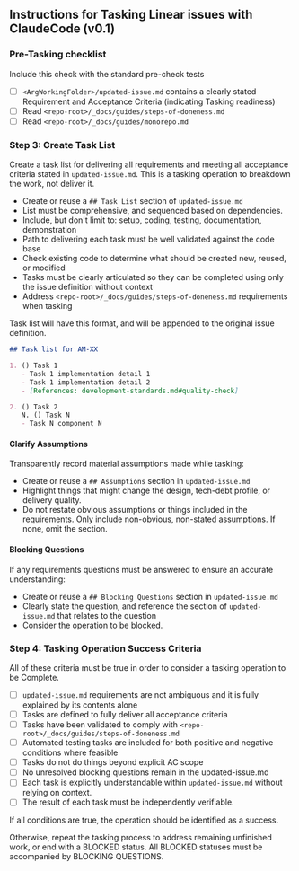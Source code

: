## Instructions for Tasking Linear issues with ClaudeCode (v0.1)

### Pre-Tasking checklist
Include this check with the standard pre-check tests
- [ ] `<ArgWorkingFolder>/updated-issue.md` contains a clearly stated Requirement and Acceptance Criteria (indicating Tasking readiness)
- [ ] Read `<repo-root>/_docs/guides/steps-of-doneness.md`
- [ ] Read `<repo-root>/_docs/guides/monorepo.md`

### Step 3: Create Task List
Create a task list for delivering all requirements and meeting all acceptance criteria stated in `updated-issue.md`.  This is a tasking operation to breakdown the work, not deliver it.
- Create or reuse a `## Task List` section of `updated-issue.md`
- List must be comprehensive, and sequenced based on dependencies.
- Include, but don't limit to: setup, coding, testing, documentation, demonstration
- Path to delivering each task must be well validated against the code base
- Check existing code to determine what should be created new, reused, or modified
- Tasks must be clearly articulated so they can be completed using only the issue definition without context
- Address `<repo-root>/_docs/guides/steps-of-doneness.md` requirements when tasking

Task list will have this format, and will be appended to the original issue definition.
```markdown
## Task list for AM-XX

1. () Task 1
   - Task 1 implementation detail 1
   - Task 1 implementation detail 2
   - [References: development-standards.md#quality-check]

2. () Task 2
   N. () Task N
   - Task N component N
```

#### Clarify Assumptions
Transparently record material assumptions made while tasking:
- Create or reuse a `## Assumptions` section in `updated-issue.md`
- Highlight things that might change the design, tech-debt profile, or delivery quality.
- Do not restate obvious assumptions or things included in the requirements.  Only include non-obvious, non-stated assumptions.  If none, omit the section.

#### Blocking Questions
If any requirements questions must be answered to ensure an accurate understanding:
- Create or reuse a `## Blocking Questions` section in `updated-issue.md`
- Clearly state the question, and reference the section of `updated-issue.md` that relates to the question
- Consider the operation to be blocked.

### Step 4: Tasking Operation Success Criteria
All of these criteria must be true in order to consider a tasking operation to be Complete.
- [ ] `updated-issue.md` requirements are not ambiguous and it is fully explained by its contents alone
- [ ] Tasks are defined to fully deliver all acceptance criteria
- [ ] Tasks have been validated to comply with `<repo-root>/_docs/guides/steps-of-doneness.md`
- [ ] Automated testing tasks are included for both positive and negative conditions where feasible
- [ ] Tasks do not do things beyond explicit AC scope
- [ ] No unresolved blocking questions remain in the updated-issue.md
- [ ] Each task is explicitly understandable within `updated-issue.md` without relying on context.
- [ ] The result of each task must be independently verifiable.

If all conditions are true, the operation should be identified as a success.

Otherwise, repeat the tasking process to address remaining unfinished work, or end with a BLOCKED status.
All BLOCKED statuses must be accompanied by BLOCKING QUESTIONS.
